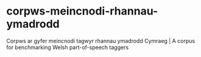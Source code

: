 # corpws-meincnodi-rhannau-ymadrodd
Corpws ar gyfer meincnodi tagwyr rhannau ymadrodd Cymraeg | A corpus for benchmarking Welsh part-of-speech taggers 
